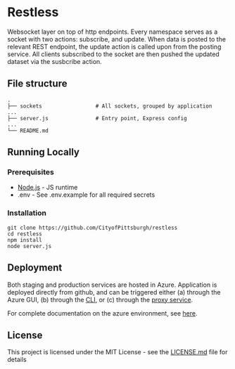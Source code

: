 # Restless

Websocket layer on top of http endpoints.  Every namespace serves as a socket with two actions: subscribe, and update.  When data is posted to the relevant REST endpoint, the update action is called upon from the posting service.  All clients subscribed to the socket are then pushed the updated dataset via the susbcribe action.

## File structure
    .
    ├── sockets                 # All sockets, grouped by application
    ...                   
    ├── server.js               # Entry point, Express config
    ...
    └── README.md

## Running Locally

### Prerequisites

* [Node.js](https://nodejs.org) - JS runtime
* .env - See .env.example for all required secrets

### Installation
```
git clone https://github.com/CityofPittsburgh/restless
cd restless
npm install
node server.js
```

## Deployment

Both staging and production services are hosted in Azure.  Application is deployed directly from github, and can be triggered either (a) through the Azure GUI, (b) through the [CLI](https://docs.microsoft.com/en-us/cli/azure/webapp/deployment/source?view=azure-cli-latest#az-webapp-deployment-source-sync), or (c) through the [proxy service](https://github.com/CityofPittsburgh/azure-proxy).

For complete documentation on the azure environment, see [here](https://github.com/CityofPittsburgh/all-things-azure.git).

## License

This project is licensed under the MIT License - see the [LICENSE.md](LICENSE.md) file for details
